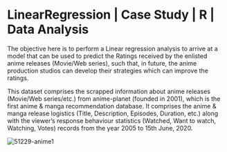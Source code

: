 # LinearRegression | Case Study | R | Data Analysis

The objective here is to perform a Linear regression analysis to arrive at a model that can be used to predict the Ratings received by the enlisted anime releases (Movie/Web series), such that, in future, the anime production studios can develop their strategies which can improve the ratings.

This dataset comprises the scrapped information about anime releases (Movie/Web series/etc.) from anime-planet (founded in 2001), which is the first anime & manga recommendation database. It comprises the anime & manga release logistics (Title, Description, Episodes, Duration, etc.) along with the viewer’s response behaviour statistics (Watched, Want to watch, Watching, Votes) records from the year 2005 to 15th June, 2020.

![51229-anime1](https://user-images.githubusercontent.com/88396377/133618951-eb77dd75-bbcd-4fc6-bed1-de93f29af056.jpg)

